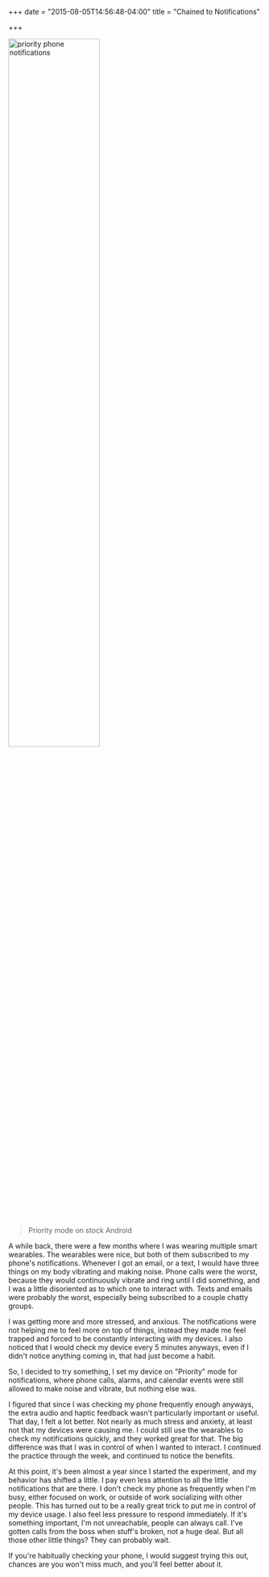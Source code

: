 +++
date = "2015-08-05T14:56:48-04:00"
title = "Chained to Notifications"

+++

<img alt="priority phone notifications" width="60%" src="https://s3.amazonaws.com/ejf3-public/hosted_files/ejf_io/priority_notifications.jpeg">

> Priority mode on stock Android

A while back, there were a few months where I was wearing multiple smart wearables. The wearables were nice, but both of them subscribed to my phone's notifications. Whenever I got an email, or a text, I would have three things on my body vibrating and making noise. Phone calls were the worst, because they would continuously vibrate and ring until I did something, and I was a little disoriented as to which one to interact with. Texts and emails were probably the worst, especially being subscribed to a couple chatty groups.

I was getting more and more stressed, and anxious. The notifications were not helping me to feel more on top of things, instead they made me feel trapped and forced to be constantly interacting with my devices. I also noticed that I would check my device every 5 minutes anyways, even if I didn't notice anything coming in, that had just become a habit.

So, I decided to try something, I set my device on "Priority" mode for notifications, where phone calls, alarms, and calendar events were still allowed to make noise and vibrate, but nothing else was.

I figured that since I was checking my phone frequently enough anyways, the extra audio and haptic feedback wasn't particularly important or useful. That day, I felt a lot better. Not nearly as much stress and anxiety, at least not that my devices were causing me. I could still use the wearables to check my notifications quickly, and they worked great for that. The big difference was that I was in control of when I wanted to interact. I continued the practice through the week, and continued to notice the benefits.

At this point, it's been almost a year since I started the experiment, and my behavior has shifted a little. I pay even less attention to all the little notifications that are there. I don't check my phone as frequently when I'm busy, either focused on work, or outside of work socializing with other people. This has turned out to be a really great trick to put me in control of my device usage. I also feel less pressure to respond immediately. If it's something important, I'm not unreachable, people can always call. I've gotten calls from the boss when stuff's broken, not a huge deal. But all those other little things? They can probably wait.

If you're habitually checking your phone, I would suggest trying this out, chances are you won't miss much, and you'll feel better about it.
